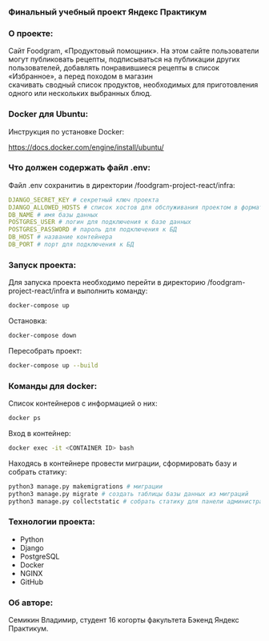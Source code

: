 ### Финальный учебный проект Яндекс Практикум

### О проекте:
  
Cайт Foodgram, «Продуктовый помощник». На этом сайте пользователи могут  публиковать рецепты, подписываться на публикации других пользователей,  добавлять понравившиеся рецепты в список «Избранное», а перед походом в магазин  
скачивать сводный список продуктов, необходимых для приготовления  одного или нескольких выбранных блюд.

### Docker для Ubuntu:

Инструкция по установке Docker:

https://docs.docker.com/engine/install/ubuntu/

### Что должен содержать файл .env:

Файл .env сохранитиь в директории /foodgram-project-react/infra:

```yaml
DJANGO_SECRET_KEY # секретный ключ проекта
DJANGO_ALLOWED_HOSTS # список хостов для обслуживания проектом в формате:  <host1, host2, host3>
DB_NAME # имя базы данных
POSTGRES_USER # логин для подключения к базе данных
POSTGRES_PASSWORD # пароль для подключения к БД
DB_HOST # название контейнера
DB_PORT # порт для подключения к БД
```

### Запуск проекта:

Для запуска проекта необходимо перейти в директорию /foodgram-project-react/infra и выполнить команду:

```bash
docker-compose up
```

Остановка:

```bash
docker-compose down
```

Пересобрать проект:

```bash
docker-compose up --build
```

### Команды для docker:

Список контейнеров с информацией о них:

```bash
docker ps
```

Вход в контейнер:

```bash
docker exec -it <CONTAINER ID> bash
```

Находясь в контейнере провести миграции, сформировать базу и собрать статику:

```bash
python3 manage.py makemigrations # миграции
python3 manage.py migrate # создать таблицы базы данных из миграций
python3 manage.py collectstatic # собрать статику для панели администратора
```

### Технологии проекта:

* Python
* Django
* PostgreSQL
* Docker
* NGINX
* GitHub

### Об авторе:

Семикин Владимир, студент 16 когорты факультета Бэкенд Яндекс Практикум.
